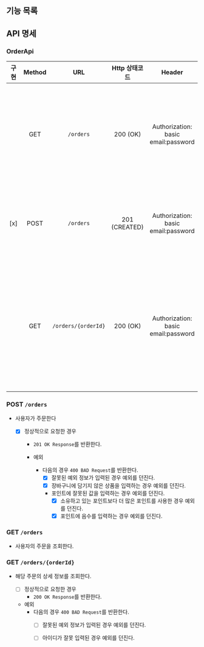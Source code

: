 ## 기능 목록

## API 명세

### OrderApi

| 구현  | Method |         URL         |   Http 상태코드   |                 Header                  | Request                                                               | Response|      Location       |       설명       |
|:---:|:------:|:-------------------:|:-------------:|:---------------------------------------:|:----------------------------------------------------------------------|:-------|:-------------------:|:--------------:|
|     |  GET   |      `/orders`      |   200 (OK)    | Authorization: basic<br/>email:password | -                                                                     | -      |          -          | 사용자의 주문을 조회한다. |
| [x] |  POST  |      `/orders`      | 201 (CREATED) | Authorization: basic<br/>email:password | {<br/><tab/><tab/>"cartIds": [1, 2, 3],<br/><tab/>"point": 1000<br/>} |-| `/orders/{orderId}` |   사용자가 주문한다.   |
|     |  GET   | `/orders/{orderId}` |   200 (OK)    | Authorization: basic<br/>email:password | -                                                                     |-|          -          |   해당 주문의 상세 정보를 조회한다.  |


### POST `/orders`

- 사용자가 주문한다

  - [x] 정상적으로 요청한 경우
    - `201 OK Response`를 반환한다.

    - 예외
      - 다음의 경우 `400 BAD Request`를 반환한다.
        - [x] 잘못된 예외 정보가 입력된 경우 예외를 던진다.
        - [x] 장바구니에 담기지 않은 상품을 입력하는 경우 예외를 던진다.
        - 포인트에 잘못된 값을 입력하는 경우 예외를 던진다.
          - [x] 소유하고 있는 포인트보다 더 많은 포인트를 사용한 경우 예외를 던진다.
          - [x] 포인트에 음수를 입력하는 경우 예외를 던진다.

### GET `/orders`

- 사용자의 주문을 조회한다.

### GET `/orders/{orderId}`

- 해당 주문의 상세 정보를 조회한다.

  - [ ] 정상적으로 요청한 경우
    - `200 OK Response`를 반환한다.

  - 예외
    - 다음의 경우 `400 BAD Request`를 반환한다.
      - [ ] 잘못된 예외 정보가 입력된 경우 예외를 던진다.
      - [ ] 아이디가 잘못 입력된 경우 예외를 던진다.


